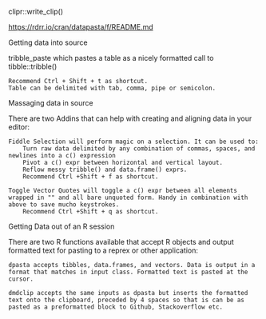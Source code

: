 clipr::write_clip()


https://rdrr.io/cran/datapasta/f/README.md

Getting data into source

tribble_paste which pastes a table as a nicely formatted call to tibble::tribble()

    Recommend Ctrl + Shift + t as shortcut.
    Table can be delimited with tab, comma, pipe or semicolon.

Massaging data in source

There are two Addins that can help with creating and aligning data in your editor:

    Fiddle Selection will perform magic on a selection. It can be used to:
        Turn raw data delimited by any combination of commas, spaces, and newlines into a c() expression
        Pivot a c() expr between horizontal and vertical layout.
        Reflow messy tribble() and data.frame() exprs.
        Recommend Ctrl +Shift + f as shortcut.

    Toggle Vector Quotes will toggle a c() expr between all elements wrapped in "" and all bare unquoted form. Handy in combination with above to save mucho keystrokes.
        Recommend Ctrl +Shift + q as shortcut.

Getting Data out of an R session

There are two R functions available that accept R objects and output formatted text for pasting to a reprex or other application:

    dpasta accepts tibbles, data.frames, and vectors. Data is output in a format that matches in input class. Formatted text is pasted at the cursor.

    dmdclip accepts the same inputs as dpasta but inserts the formatted text onto the clipboard, preceded by 4 spaces so that is can be as pasted as a preformatted block to Github, Stackoverflow etc.
